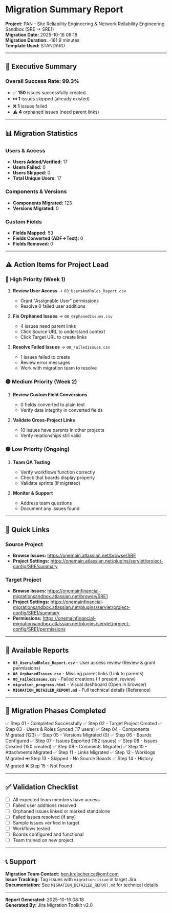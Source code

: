 # Migration Summary Report

**Project:** PAN - Site Reliability Engineering & Network Reliability Engineering Sandbox (SRE → SRE1)  
**Migration Date:** 2025-10-16 08:18  
**Migration Duration:** -181.9 minutes  
**Template Used:** STANDARD

---

## 🎯 Executive Summary

### Overall Success Rate: **99.3%**

- ✅ **150** issues successfully created
- ⏭️ **1** issues skipped (already existed)
- ❌ **1** issues failed
- ⚠️ **4** orphaned issues (need parent links)

---

## 📊 Migration Statistics

### Users & Access
- **Users Added/Verified:** 17
- **Users Failed:** 0
- **Users Skipped:** 0
- **Total Unique Users:** 17

### Components & Versions
- **Components Migrated:** 123
- **Versions Migrated:** 0

### Custom Fields
- **Fields Mapped:** 53
- **Fields Converted (ADF→Text):** 0
- **Fields Removed:** 0

---

## ⚠️ Action Items for Project Lead

### 🔴 High Priority (Week 1)
1. **Review User Access** → `03_UsersAndRoles_Report.csv`
   - Grant "Assignable User" permissions
   - Resolve 0 failed user additions

2. **Fix Orphaned Issues** → `08_OrphanedIssues.csv`
   - 4 issues need parent links
   - Click Source URL to understand context
   - Click Target URL to create links

3. **Resolve Failed Issues** → `08_FailedIssues.csv`
   - 1 issues failed to create
   - Review error messages
   - Work with migration team to resolve

### 🟡 Medium Priority (Week 2)
1. **Review Custom Field Conversions**
   - 0 fields converted to plain text
   - Verify data integrity in converted fields

2. **Validate Cross-Project Links**
   - 10 issues have parents in other projects
   - Verify relationships still valid

### 🟢 Low Priority (Ongoing)
1. **Team QA Testing**
   - Verify workflows function correctly
   - Check that boards display properly
   - Validate sprints (if migrated)

2. **Monitor & Support**
   - Address team questions
   - Document any issues found

---

## 🔗 Quick Links

### Source Project
- **Browse Issues:** https://onemain.atlassian.net/browse/SRE
- **Project Settings:** https://onemain.atlassian.net/plugins/servlet/project-config/SRE/summary

### Target Project
- **Browse Issues:** https://onemainfinancial-migrationsandbox.atlassian.net/browse/SRE1
- **Project Settings:** https://onemainfinancial-migrationsandbox.atlassian.net/plugins/servlet/project-config/SRE1/summary
- **Permissions:** https://onemainfinancial-migrationsandbox.atlassian.net/plugins/servlet/project-config/SRE1/permissions

---

## 📁 Available Reports

- **`03_UsersAndRoles_Report.csv`** - User access review (Review & grant permissions)
- **`08_OrphanedIssues.csv`** - Missing parent links (Link to parents)
- **`08_FailedIssues.csv`** - Failed creations (If present, review)
- **`migration_progress.html`** - Visual dashboard (Open in browser)
- **`MIGRATION_DETAILED_REPORT.md`** - Full technical details (Reference)

---

## 🎯 Migration Phases Completed

✅ Step 01 - Completed Successfully
✅ Step 02 - Target Project Created
✅ Step 03 - Users & Roles Synced (17 users)
✅ Step 04 - Components Migrated (123)
✅ Step 05 - Versions Migrated (0)
✅ Step 06 - Boards Configured
✅ Step 07 - Issues Exported (152 issues)
✅ Step 08 - Issues Created (150 created)
✅ Step 09 - Comments Migrated
✅ Step 10 - Attachments Migrated
✅ Step 11 - Links Migrated
✅ Step 12 - Worklogs Migrated
⏭️ Step 13 - Skipped - No Source Boards
✅ Step 14 - History Migrated
❌ Step 15 - Not Found

---

## ✅ Validation Checklist

- [ ] All expected team members have access
- [ ] Failed user additions resolved
- [ ] Orphaned issues linked or marked standalone
- [ ] Failed issues resolved (if any)
- [ ] Sample issues verified in target
- [ ] Workflows tested
- [ ] Boards configured and functional
- [ ] Team trained on new project

---

## 📞 Support

**Migration Team Contact:** ben.kreischer.ce@omf.com  
**Issue Tracking:** Tag issues with `migration-issue` in target Jira  
**Documentation:** See `MIGRATION_DETAILED_REPORT.md` for technical details

---

**Report Generated:** 2025-10-16 08:18  
**Generated By:** Jira Migration Toolkit v2.0


